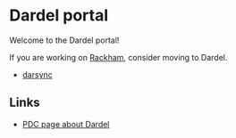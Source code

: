 # Dardel portal

Welcome to the Dardel portal!

If you are working on [Rackham](rackham.md), 
consider moving to Dardel.

- [darsync](darsync.md)

## Links

- [PDC page about Dardel](https://www.pdc.kth.se/hpc-services/computing-systems/dardel)

